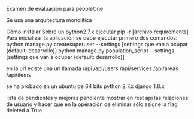Examen de evaluación para peopleOne

Se usa una arquitectura monolítica

Cómo instalar
Sobre un python2.7.x ejecutar pip -r [archivo requirements]
Para inicializar la aplicación se debe ejecutar primero dos comandos:
python manage.py createsuperuser --settings [settings que van a ocupar (default: desarrollo)]
python manage.py population_script --settings [settings que van a ocupar (default: desarrollo)]

en la url existe una url llamada /api
/api/users
/api/services
/api/areas
/api/items

se ha probado en un ubuntu de 64 bits
python 2.7.x
django 1.8.x


lista de pendientes y mejoras
pendiente mostrar en rest api las relaciones de usuario
y hacer que en la operación de eliminar sólo asigne la flag deleted a True